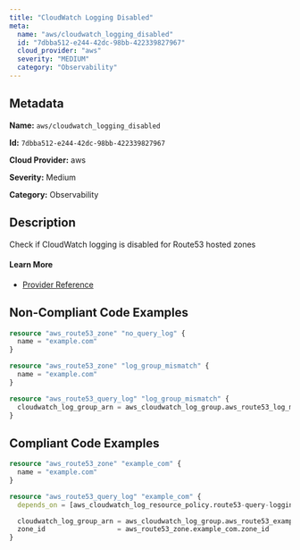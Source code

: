 ```yaml
---
title: "CloudWatch Logging Disabled"
meta:
  name: "aws/cloudwatch_logging_disabled"
  id: "7dbba512-e244-42dc-98bb-422339827967"
  cloud_provider: "aws"
  severity: "MEDIUM"
  category: "Observability"
---
```


## Metadata
**Name:** `aws/cloudwatch_logging_disabled`

**Id:** `7dbba512-e244-42dc-98bb-422339827967`

**Cloud Provider:** aws

**Severity:** Medium

**Category:** Observability

## Description
Check if CloudWatch logging is disabled for Route53 hosted zones

#### Learn More

 - [Provider Reference](https://registry.terraform.io/providers/hashicorp/aws/latest/docs/resources/route53_query_log)

## Non-Compliant Code Examples
```terraform
resource "aws_route53_zone" "no_query_log" {
  name = "example.com"
}

resource "aws_route53_zone" "log_group_mismatch" {
  name = "example.com"
}

resource "aws_route53_query_log" "log_group_mismatch" {
  cloudwatch_log_group_arn = aws_cloudwatch_log_group.aws_route53_log_mismatch.arn
}
```

## Compliant Code Examples
```terraform
resource "aws_route53_zone" "example_com" {
  name = "example.com"
}

resource "aws_route53_query_log" "example_com" {
  depends_on = [aws_cloudwatch_log_resource_policy.route53-query-logging-policy]

  cloudwatch_log_group_arn = aws_cloudwatch_log_group.aws_route53_example_com.arn
  zone_id                  = aws_route53_zone.example_com.zone_id
}
```